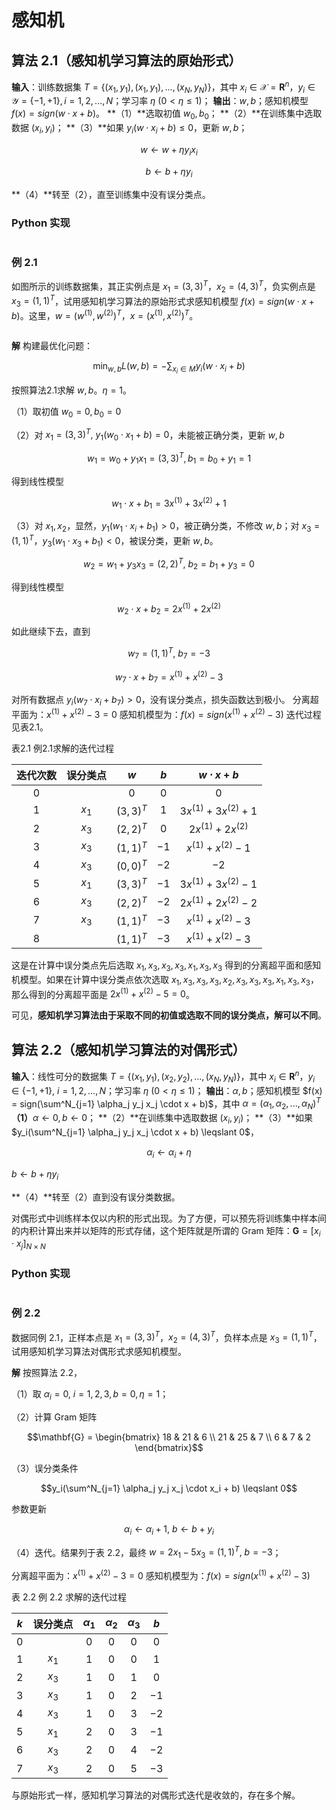 # 感知机

## 算法 2.1（感知机学习算法的原始形式）

**输入**：训练数据集 $T=\{(x_1, y_1), (x_1, y_1), ..., (x_N, y_N)\}$，其中 $x_i \in \mathcal{X} = \mathbf{R}^n$，$y_i \in \mathcal{Y} = \{-1, +1\}, i=1, 2, ..., N$；学习率 $\eta \ (0 < \eta \leqslant 1)$；
**输出**：$w, b$；感知机模型 $f(x) = sign(w \cdot x + b)$。
**（1）**选取初值 $w_0, b_0$；
**（2）**在训练集中选取数据 $(x_i, y_i)$；
**（3）**如果 $y_i(w \cdot x_i + b) \leqslant 0$，更新 $w, b$；

$$w \leftarrow w + \eta y_i x_i$$ 

$$b \leftarrow b + \eta y_i$$ 

**（4）**转至（2），直至训练集中没有误分类点。

### Python 实现

```python

```



### 例 2.1

如图所示的训练数据集，其正实例点是 $x_1=(3, 3)^T$，$x_2=(4, 3)^T$，负实例点是 $x_3=(1, 1)^T$，试用感知机学习算法的原始形式求感知机模型 $f(x)=sign(w \cdot x+b)$。这里，$w=(w^{(1)}, w^{(2)})^T$，$x=(x^{(1)}, x^{(2)})^T$。

![]()

**解** 构建最优化问题：

$$\min_{w, b} L(w, b)=-\sum_{x_i \in M} y_i (w \cdot x_i + b)$$

按照算法2.1求解 $w, b$。$\eta = 1$。

（1）取初值 $w_0 = 0, b_0 = 0$ 

（2）对 $x_1=(3, 3)^T,\ y_1(w_0 \cdot x_1 + b) = 0$，未能被正确分类，更新 $w, b$ 

$$w_1 = w_0 + y_1x_1 = (3, 3)^T, b_1 = b_0 + y_1 = 1$$ 

得到线性模型

$$w_1 \cdot x +b_1 = 3x^{(1)} + 3x^{(2)} + 1$$ 

（3）对 $x_1, x_2$，显然，$y_1(w_1 \cdot x_i + b_1) > 0$，被正确分类，不修改 $w, b$；对 $x_3=(1, 1)^T$，$y_3(w_1 \cdot x_3 + b_1)<0$，被误分类，更新 $w, b$。

$$w_2 = w_1 + y_3 x_3 = (2, 2)^T,\ b_2 = b_1 + y_3 = 0$$ 

得到线性模型

$$w_2 \cdot x + b_2 = 2x^{(1)} + 2x^{(2)}$$ 

如此继续下去，直到

$$w_7 = (1, 1)^T,\ b_7 = -3$$ 

$$w_7 \cdot x + b_7 = x^{(1)} + x^{(2)} - 3$$ 

对所有数据点 $y_i(w_7 \cdot x_i + b_7) > 0$，没有误分类点，损失函数达到极小。
分离超平面为：$x^{(1)} + x^{(2)} - 3 = 0$ 
感知机模型为：$f(x) = sign(x^{(1)} + x^{(2)} - 3)$ 
迭代过程见表2.1。

表2.1 例2.1求解的迭代过程

| 迭代次数 | 误分类点 |    $w$     | $b$  |      $w \cdot x + b$      |
| :------: | :------: | :--------: | :--: | :-----------------------: |
|    0     |          |    $0$     | $0$  |            $0$            |
|    1     |  $x_1$   | $(3, 3)^T$ | $1$  | $3x^{(1)} + 3x^{(2)} + 1$ |
|    2     |  $x_3$   | $(2, 2)^T$ | $0$  |   $2x^{(1)} + 2x^{(2)}$   |
|    3     |  $x_3$   | $(1, 1)^T$ | $-1$ |  $x^{(1)} + x^{(2)} - 1$  |
|    4     |  $x_3$   | $(0, 0)^T$ | $-2$ |           $-2$            |
|    5     |  $x_1$   | $(3, 3)^T$ | $-1$ | $3x^{(1)} + 3x^{(2)} - 1$ |
|    6     |  $x_3$   | $(2, 2)^T$ | $-2$ | $2x^{(1)} + 2x^{(2)} - 2$ |
|    7     |  $x_3$   | $(1, 1)^T$ | $-3$ |  $x^{(1)} + x^{(2)} - 3$  |
|    8     |          | $(1, 1)^T$ | $-3$ |  $x^{(1)} + x^{(2)} - 3$  |

这是在计算中误分类点先后选取 $x_1, x_3, x_3, x_3, x_1, x_3, x_3$ 得到的分离超平面和感知机模型。如果在计算中误分类点依次选取 $x_1, x_3, x_3, x_3, x_2, x_3, x_3, x_3, x_1, x_3, x_3$，那么得到的分离超平面是 $2x^{(1)} + x^{(2)} - 5 = 0$。

可见，**感知机学习算法由于采取不同的初值或选取不同的误分类点，解可以不同**。



## 算法 2.2（感知机学习算法的对偶形式）

**输入**：线性可分的数据集 $T = \{(x_1, y_1), (x_2, y_2), ..., (x_N, y_N)\}$，其中 $x_i \in \mathbf{R}^n$，$y_i \in \{-1, +1\}, \ i = 1, 2, ..., N$；学习率 $\eta \ (0< \eta \leqslant 1)$；
**输出**：$\alpha, b$；感知机模型 $f(x) = sign(\sum^N_{j=1} \alpha_j y_j x_j \cdot x + b)$，其中 $\alpha = (\alpha_1, \alpha_2, ..., \alpha_N)^T$ 
**（1）**$\alpha \leftarrow 0, b \leftarrow 0$；
**（2）**在训练集中选取数据 $(x_i, y_i)$；
**（3）**如果 $y_i(\sum^N_{j=1} \alpha_j y_j x_j \cdot x + b) \leqslant 0$，

$$\alpha_i \leftarrow \alpha_i + \eta$$ 

$b \leftarrow b + \eta y_i$ 

**（4）**转至（2）直到没有误分类数据。

对偶形式中训练样本仅以内积的形式出现。为了方便，可以预先将训练集中样本间的内积计算出来并以矩阵的形式存储，这个矩阵就是所谓的 Gram 矩阵：$\mathbf{G} = [x_i \cdot x_j]_{N \times N}$ 

### Python 实现

```python

```



### 例 2.2

数据同例 2.1，正样本点是 $x_1=(3, 3)^T$，$x_2=(4, 3)^T$，负样本点是 $x_3=(1, 1)^T$，试用感知机学习算法对偶形式求感知机模型。

**解** 按照算法 2.2，

（1）取 $\alpha_i = 0, \ i = 1, 2, 3, b = 0, \eta = 1$；

（2）计算 Gram 矩阵

$$\mathbf{G} = \begin{bmatrix}
18 & 21 & 6 \\
21 & 25 & 7 \\
6   & 7   & 2 
\end{bmatrix}$$

（3）误分类条件

$$y_i(\sum^N_{j=1} \alpha_j y_j x_j \cdot x_i + b) \leqslant 0$$ 

参数更新

$$\alpha_i \leftarrow \alpha_i + 1, \ b \leftarrow b + y_i$$ 

（4）迭代。结果列于表 2.2，最终 $w = 2x_1 - 5x_3 = (1, 1)^T, \ b = -3$；

分离超平面为：$x^{(1)} + x^{(2)} - 3 =0$ 
感知机模型为：$f(x) = sign(x^{(1)} + x^{(2)} - 3)$

表 2.2 例 2.2 求解的迭代过程

| $k$  | 误分类点 | $\alpha_1$ | $\alpha_2$ | $\alpha_3$ | $b$  |
| :--: | :------: | :--------: | :--------: | :--------: | :--: |
|  0   |          |    $0$     |    $0$     |    $0$     | $0$  |
|  1   |  $x_1$   |    $1$     |    $0$     |    $0$     | $1$  |
|  2   |  $x_3$   |    $1$     |    $0$     |    $1$     | $0$  |
|  3   |  $x_3$   |    $1$     |    $0$     |    $2$     | $-1$ |
|  4   |  $x_3$   |    $1$     |    $0$     |    $3$     | $-2$ |
|  5   |  $x_1$   |    $2$     |    $0$     |    $3$     | $-1$ |
|  6   |  $x_3$   |    $2$     |    $0$     |    $4$     | $-2$ |
|  7   |  $x_3$   |    $2$     |    $0$     |    $5$     | $-3$ |

与原始形式一样，感知机学习算法的对偶形式迭代是收敛的，存在多个解。
